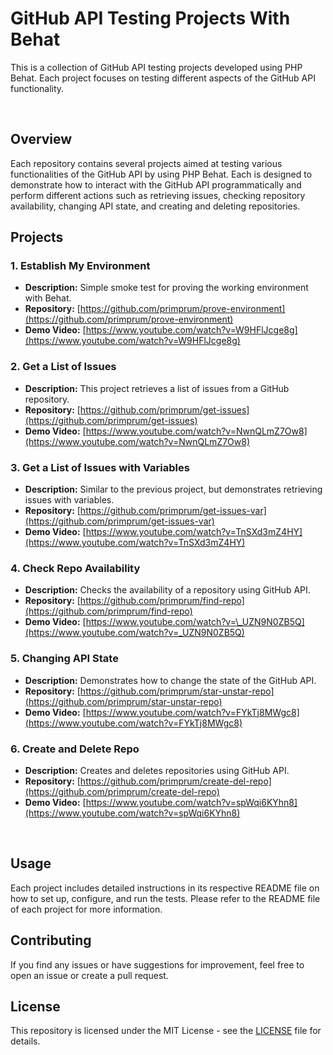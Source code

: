# GitHub API Testing Projects With Behat

This is a collection of GitHub API testing projects developed using PHP Behat. Each project focuses on testing different aspects of the GitHub API functionality.

<br>

## Overview

Each repository contains several projects aimed at testing various functionalities of the GitHub API by using PHP Behat. Each is designed to demonstrate how to interact with the GitHub API programmatically and perform different actions such as retrieving issues, checking repository availability, changing API state, and creating and deleting repositories.

## Projects

### 1. Establish My Environment

- **Description:** Simple smoke test for proving the working environment with Behat.
- **Repository:** [https://github.com/primprum/prove-environment](https://github.com/primprum/prove-environment)
- **Demo Video:** [https://www.youtube.com/watch?v=W9HFlJcge8g](https://www.youtube.com/watch?v=W9HFlJcge8g)

### 2. Get a List of Issues

- **Description:** This project retrieves a list of issues from a GitHub repository.
- **Repository:** [https://github.com/primprum/get-issues](https://github.com/primprum/get-issues)
- **Demo Video:** [https://www.youtube.com/watch?v=NwnQLmZ7Ow8](https://www.youtube.com/watch?v=NwnQLmZ7Ow8)

### 3. Get a List of Issues with Variables

- **Description:** Similar to the previous project, but demonstrates retrieving issues with variables.
- **Repository:** [https://github.com/primprum/get-issues-var](https://github.com/primprum/get-issues-var)
- **Demo Video:** [https://www.youtube.com/watch?v=TnSXd3mZ4HY](https://www.youtube.com/watch?v=TnSXd3mZ4HY)

### 4. Check Repo Availability

- **Description:** Checks the availability of a repository using GitHub API.
- **Repository:** [https://github.com/primprum/find-repo](https://github.com/primprum/find-repo)
- **Demo Video:** [https://www.youtube.com/watch?v=\_UZN9N0ZB5Q](https://www.youtube.com/watch?v=_UZN9N0ZB5Q)

### 5. Changing API State

- **Description:** Demonstrates how to change the state of the GitHub API.
- **Repository:** [https://github.com/primprum/star-unstar-repo](https://github.com/primprum/star-unstar-repo)
- **Demo Video:** [https://www.youtube.com/watch?v=FYkTj8MWgc8](https://www.youtube.com/watch?v=FYkTj8MWgc8)

### 6. Create and Delete Repo

- **Description:** Creates and deletes repositories using GitHub API.
- **Repository:** [https://github.com/primprum/create-del-repo](https://github.com/primprum/create-del-repo)
- **Demo Video:** [https://www.youtube.com/watch?v=spWqi6KYhn8](https://www.youtube.com/watch?v=spWqi6KYhn8)

<br>

## Usage

Each project includes detailed instructions in its respective README file on how to set up, configure, and run the tests. Please refer to the README file of each project for more information.

## Contributing

If you find any issues or have suggestions for improvement, feel free to open an issue or create a pull request.

## License

This repository is licensed under the MIT License - see the [LICENSE](LICENSE) file for details.
